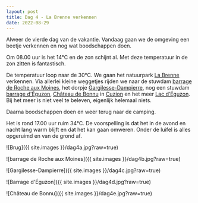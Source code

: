 ```yaml
---
layout: post
title: Dag 4 - La Brenne verkennen
date: 2022-08-29
---
```

Alweer de vierde dag van de vakantie. Vandaag gaan we de omgeving een beetje verkennen en nog wat boodschappen doen.

Om 08.00 uur is het 14°C en de zon schijnt al. Met deze temperatuur in de zon zitten is fantastisch.

De temperatuur loop naar de 30°C. We gaan het natuurpark [La Brenne](https://nl.wikipedia.org/wiki/Regionaal_natuurpark_van_de_Brenne) verkennen. Via allerlei kleine weggetjes rijden we naar de stuwdam [barrage de Roche aux Moines](https://www.barrages-cfbr.eu/Roche-Aux-Moines.html), het dorpje [Gargilesse-Dampierre](https://nl.wikipedia.org/wiki/Gargilesse-Dampierre), nog een stuwdam [barrage d'Éguzon](https://fr.wikipedia.org/wiki/Barrage_d%27%C3%89guzon), [Château de Bonnu](http://www.chateau-fort-manoir-chateau.eu/chateaux-indre-chateau-a-cuzion-chateau-de-bonnu.html) in [Cuzion](https://nl.wikipedia.org/wiki/Cuzion) en het meer [Lac d’Éguzon](https://www.google.com/maps/place/Lac+d'%C3%89guzon/@46.4280595,1.615447,14z/data=!3m1!4b1!4m5!3m4!1s0x47fbc1f5f678dba3:0xd42dea1137f67f0c!8m2!3d46.4315645!4d1.6134232). Bij het meer is niet veel te beleven, eigenlijk helemaal niets.

Daarna boodschappen doen en weer terug naar de camping.

Het is rond 17.00 uur ruim 34°C. De voorspelling is dat het in de avond en nacht lang warm blijft en dat het kan gaan omweren.
Onder de luifel is alles opgeruimd en van de grond af.

![Brug]({{ site.images }}/dag4a.jpg?raw=true)

![barrage de Roche aux Moines]({{ site.images }}/dag4b.jpg?raw=true)

![Gargilesse-Dampierre]({{ site.images }}/dag4c.jpg?raw=true)

![Barrage d'Éguzon]({{ site.images }}/dag4d.jpg?raw=true)

![Château de Bonnu]({{ site.images }}/dag4e.jpg?raw=true)